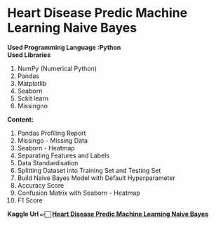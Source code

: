 # Heart Disease Predic Machine Learning Naive Bayes
<b>Used Programming Language :Python</b><br>
<b>Used Libraries</b>
<ol>
 <li>NumPy (Numerical Python)</li>
 <li>Pandas</li>
 <li>Matplotlib</li>
 <li>Seaborn</li>
 <li>Sckit learn</li>
 <li>Missingno</li>
</ol>
<b>Content:</b>
<ol>
<li>Pandas Profiling Report</li>
<li>Missingo - Missing Data</li>
<li>Seaborn - Heatmap</li>
<li>Separating Features and Labels</li>
<li>Data Standardisation</li>
<li>Splitting Dataset into Training Set and Testing Set</li>
<li>Build Naive Bayes Model with Default Hyperparameter</li>
<li>Accuracy Score</li>
<li>Confusion Matrix with Seaborn - Heatmap</li>
<li>F1 Score</li>
</ol>
<b>Kaggle Url 👉🏻 <a href="https://www.kaggle.com/ismailsefa/heart-disease-predic-machine-learning-naive-bayes">Heart Disease Predic Machine Learning Naive Bayes</a></b>
